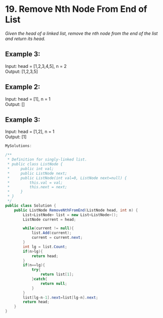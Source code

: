# 19. Remove Nth Node From End of List
*Given the head of a linked list, remove the nth node from the end of the list and return its head.*  

## Example 3:  
Input: head = [1,2,3,4,5], n = 2  
Output: [1,2,3,5]  

## Example 2:  
Input: head = [1], n = 1  
Output: []  

## Example 3:  
Input: head = [1,2], n = 1  
Output: [1]  

```csharp
MySolutions:

/**
 * Definition for singly-linked list.
 * public class ListNode {
 *     public int val;
 *     public ListNode next;
 *     public ListNode(int val=0, ListNode next=null) {
 *         this.val = val;
 *         this.next = next;
 *     }
 * }
 */
public class Solution {
    public ListNode RemoveNthFromEnd(ListNode head, int n) {
        List<ListNode> list = new List<ListNode>();
        ListNode current = head;

        while(current != null){
            list.Add(current);
            current = current.next;
        }
        int lg = list.Count;
        if(n>lg){
            return head;
        }
        if(n==lg){
            try{
                return list[1];
            }catch{
                return null;
            }         
        }
        list[lg-n-1].next=list[lg-n].next;
        return head;
    }
}
```
